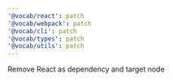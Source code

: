```yaml
---
'@vocab/react': patch
'@vocab/webpack': patch
'@vocab/cli': patch
'@vocab/types': patch
'@vocab/utils': patch
---
```


Remove React as dependency and target node
